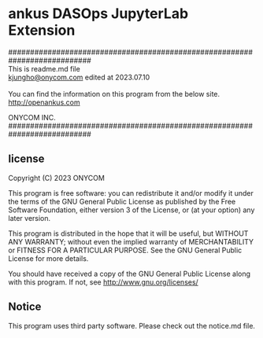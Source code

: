 # ankus DASOps JupyterLab Extension

########################################################################### <br>
This is readme.md file <br>
kjungho@onycom.com edited at 2023.07.10 <br>
<br>
You can find the information on this program from the below site. <br>
http://openankus.com <br>

ONYCOM INC. <br>
###########################################################################

## license
Copyright (C) 2023 ONYCOM<name of author>

This program is free software: you can redistribute it and/or modify
it under the terms of the GNU General Public License as published by
the Free Software Foundation, either version 3 of the License, or
(at your option) any later version.

This program is distributed in the hope that it will be useful,
but WITHOUT ANY WARRANTY; without even the implied warranty of
MERCHANTABILITY or FITNESS FOR A PARTICULAR PURPOSE. See the
GNU General Public License for more details.

You should have received a copy of the GNU General Public License
along with this program. If not, see <http://www.gnu.org/licenses/>



## Notice

This program uses third party software.
Please check out the notice.md file.

